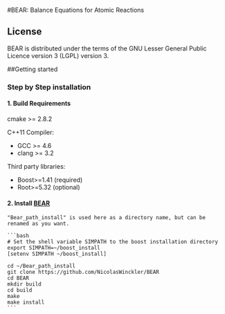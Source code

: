 #BEAR: Balance Equations for Atomic Reactions 

## License 
BEAR  is distributed under the terms of the GNU Lesser General Public Licence version 3 (LGPL) version 3.

##Getting started


### Step by Step installation

#### 1. Build Requirements

cmake >= 2.8.2

C++11 Compiler:

* GCC >= 4.6
* clang >= 3.2

Third party libraries:
* Boost>=1.41 (required)
* Root>=5.32 (optional)

#### 2. Install [BEAR](https://github.com/NicolasWinckler/BEAR)

    "Bear_path_install" is used here as a directory name, but can be renamed as you want.
    
    ```bash
    # Set the shell variable SIMPATH to the boost installation directory
    export SIMPATH=~/boost_install
    [setenv SIMPATH ~/boost_install]

    cd ~/Bear_path_install
    git clone https://github.com/NicolasWinckler/BEAR
    cd BEAR
    mkdir build
    cd build
    make
    make install
    ```
